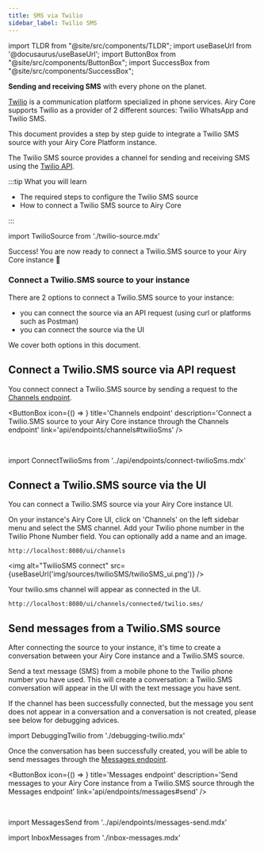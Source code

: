 ```yaml
---
title: SMS via Twilio
sidebar_label: Twilio SMS
---
```


import TLDR from "@site/src/components/TLDR";
import useBaseUrl from '@docusaurus/useBaseUrl';
import ButtonBox from "@site/src/components/ButtonBox";
import SuccessBox from "@site/src/components/SuccessBox";

<TLDR>

**Sending and receiving SMS** with every phone on the planet.

</TLDR>

[Twilio](https://www.twilio.com/) is a communication platform specialized in phone services. Airy Core supports Twilio as a provider of 2 different sources: Twilio WhatsApp and Twilio SMS.

This document provides a step by step guide to integrate a Twilio SMS source with your Airy
Core Platform instance.

The Twilio SMS source provides a channel for sending and receiving SMS using the
[Twilio API](https://www.twilio.com/).

:::tip What you will learn

- The required steps to configure the Twilio SMS source
- How to connect a Twilio SMS source to Airy Core

:::

import TwilioSource from './twilio-source.mdx'

<TwilioSource />

<SuccessBox>

Success! You are now ready to connect a Twilio.SMS source to your Airy Core instance 🎉

</SuccessBox>

### Connect a Twilio.SMS source to your instance

There are 2 options to connect a Twilio.SMS source to your instance:

- you can connect the source via an API request (using curl or platforms such as Postman)
- you can connect the source via the UI

We cover both options in this document.

## Connect a Twilio.SMS source via API request

You connect connect a Twilio.SMS source by sending a request to the [Channels endpoint](/api/endpoints/channels#facebook).

<ButtonBox
icon={() => <BoltSVG />}
title='Channels endpoint'
description='Connect a Twilio.SMS source to your Airy Core instance through the Channels endpoint'
link='api/endpoints/channels#twilioSms'
/>

<br />

import ConnectTwilioSms from '../api/endpoints/connect-twilioSms.mdx'

<ConnectTwilioSms />

## Connect a Twilio.SMS source via the UI

You can connect a Twilio.SMS source via your Airy Core instance UI.

On your instance's Airy Core UI, click on 'Channels' on the left sidebar menu and select the SMS channel. Add your Twilio phone number in the Twilio Phone Number field. You can optionally add a name and an image.

```
http://localhost:8080/ui/channels
```

<img alt="TwilioSMS connect" src={useBaseUrl('img/sources/twilioSMS/twilioSMS_ui.png')} />

Your twilio.sms channel will appear as connected in the UI.

```
http://localhost:8080/ui/channels/connected/twilio.sms/
```

## Send messages from a Twilio.SMS source

After connecting the source to your instance, it's time to create a conversation between your
Airy Core instance and a Twilio.SMS source.

Send a text message (SMS) from a mobile phone to the Twilio phone number you have used.
This will create a conversation: a Twilio.SMS conversation will appear in the UI with the text message you have sent.

If the channel has been successfully connected, but the message you sent does not appear in a conversation and a conversation is not created, please see below for debugging advices.

import DebuggingTwilio from './debugging-twilio.mdx'

<DebuggingTwilio />

Once the conversation has been successfully created, you will be able to send messages through the [Messages endpoint](/api/endpoints/messages#send).

<ButtonBox
icon={() => <BoltSVG />}
title='Messages endpoint'
description='Send messages to your Airy Core instance from a Twilio.SMS source through the Messages endpoint'
link='api/endpoints/messages#send'
/>

<br />

import MessagesSend from '../api/endpoints/messages-send.mdx'

<MessagesSend />

import InboxMessages from './inbox-messages.mdx'

<InboxMessages />
